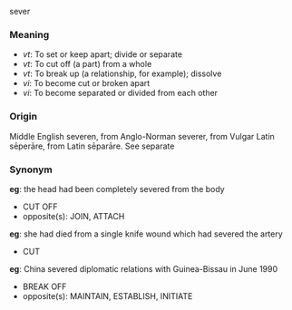 sever
### Meaning
+ _vt_: To set or keep apart; divide or separate
+ _vt_: To cut off (a part) from a whole
+ _vt_: To break up (a relationship, for example); dissolve
+ _vi_: To become cut or broken apart
+ _vi_: To become separated or divided from each other

### Origin

Middle English severen, from Anglo-Norman severer, from Vulgar Latin sēperāre, from Latin sēparāre. See separate

### Synonym

__eg__: the head had been completely severed from the body

+ CUT OFF
+ opposite(s): JOIN, ATTACH

__eg__: she had died from a single knife wound which had severed the artery

+ CUT

__eg__: China severed diplomatic relations with Guinea-Bissau in June 1990

+ BREAK OFF
+ opposite(s): MAINTAIN, ESTABLISH, INITIATE



